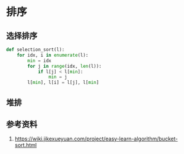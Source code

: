 # 排序

<!--
ID: d22b8518-2d42-433a-8a4e-273c7456f634
Status: draft
Date: 2020-07-29T23:37:30
Modified: 2020-07-29T23:37:30
wp_id: 1696
-->

## 选择排序

```Python
def selection_sort(l):
    for idx, i in enumerate(l):
        min = idx
        for j in range(idx, len(l)):
            if l[j] < l[min]:
                min = j
        l[min], l[i] = l[j], l[min]
```

## 堆排


## 参考资料

1. https://wiki.jikexueyuan.com/project/easy-learn-algorithm/bucket-sort.html
